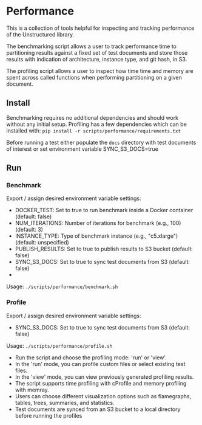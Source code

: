 # Performance
This is a collection of tools helpful for inspecting and tracking performance of the Unstructured library. 

The benchmarking script allows a user to track performance time to partitioning results against a fixed set of test documents and store those results with indication of architecture, instance type, and git hash, in S3.

The profiling script allows a user to inspect how time time and memory are spent across called functions when performing partitioning on a given document.

## Install
Benchmarking requires no additional dependencies and should work without any initial setup.
Profiling has a few dependencies which can be installed with: 
`pip install -r scripts/performance/requirements.txt`

Before running a test either populate the `docs` directory with test documents of interest or set environment variable SYNC_S3_DOCS=true

## Run
### Benchmark
Export / assign desired environment variable settings:
- DOCKER_TEST: Set to true to run benchmark inside a Docker container (default: false)
- NUM_ITERATIONS: Number of iterations for benchmark (e.g., 100) (default: 3)
- INSTANCE_TYPE: Type of benchmark instance (e.g., "c5.xlarge") (default: unspecified)
- PUBLISH_RESULTS: Set to true to publish results to S3 bucket (default: false)
- SYNC_S3_DOCS: Set to true to sync test documents from S3 (default: false)
- 
Usage: `./scripts/performance/benchmark.sh`

### Profile

Export / assign desired environment variable settings:
- SYNC_S3_DOCS: Set to true to sync test documents from S3 (default: false)

Usage: `./scripts/performance/profile.sh`
- Run the script and choose the profiling mode: 'run' or 'view'.
- In the 'run' mode, you can profile custom files or select existing test files.
- In the 'view' mode, you can view previously generated profiling results.
- The script supports time profiling with cProfile and memory profiling with memray.
- Users can choose different visualization options such as flamegraphs, tables, trees, summaries, and statistics.
- Test documents are synced from an S3 bucket to a local directory before running the profiles

